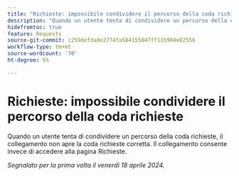 ```yaml
---
title: "Richieste: impossibile condividere il percorso della coda richieste"
description: "Quando un utente tenta di condividere un percorso della coda richieste, il collegamento non apre la coda richieste corretta. Il collegamento consente invece di accedere alla pagina Richieste."
hidefromtoc: true
feature: Requests
source-git-commit: c259defda8e2774fa584155047ff115904e82556
workflow-type: tm+mt
source-wordcount: '70'
ht-degree: 5%

---
```



# Richieste: impossibile condividere il percorso della coda richieste

Quando un utente tenta di condividere un percorso della coda richieste, il collegamento non apre la coda richieste corretta. Il collegamento consente invece di accedere alla pagina Richieste.

_Segnalato per la prima volta il venerdì 18 aprile 2024._

